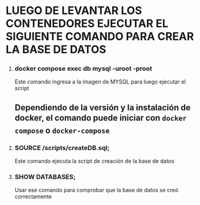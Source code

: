 # LUEGO DE LEVANTAR LOS CONTENEDORES EJECUTAR EL SIGUIENTE COMANDO PARA CREAR LA BASE DE DATOS
1. ### docker compose exec db mysql -uroot -proot
    Este comando ingresa a la imagen de MYSQL para luego ejecutar el script
    ## Dependiendo de la versión y la instalación de docker, el comando puede iniciar con `docker compose` o `docker-compose`
2. ### SOURCE /scripts/createDB.sql;
    Este comando ejecuta la script de creación de la base de datos
3. ### SHOW DATABASES;
    Usar ese comando para comprobar que la base de datos se creó correctamente

